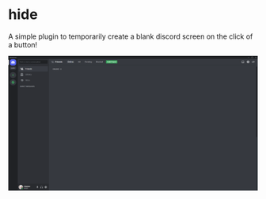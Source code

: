 # hide

A simple plugin to temporarily create a blank discord screen on the click of a button!

![Hide](https://raw.githubusercontent.com/chazzox/hide/main/screenshot.png)
